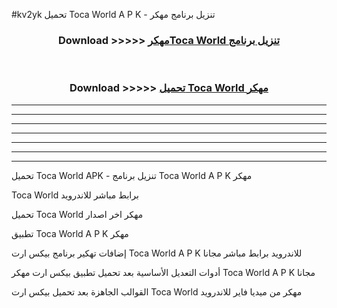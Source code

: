 #kv2yk تحميل Toca World  A P K - تنزيل برنامج مهكر



<div align="center">
<h3>Download >>>>> <a href="https://runaway1.web.app/?sq=Toca World ">مهكرToca World  تنزيل برنامج</a></h3><br>

<h3>Download >>>>> <a href="https://runaway1.web.app/?sq=Toca World ">تحميل Toca World  مهكر</a></h3>
</div>


----------------------------------------------------------

----------------------------------------------------------

----------------------------------------------------------

----------------------------------------------------------

----------------------------------------------------------

----------------------------------------------------------

----------------------------------------------------------

تحميل Toca World  APK - تنزيل برنامج Toca World  A P K مهكر

Toca World  برابط مباشر للاندرويد

تحميل Toca World  مهكر اخر اصدار

تطبيق Toca World  A P K مهكر

إضافات تهكير برنامج بيكس ارت Toca World  A P K للاندرويد برابط مباشر مجانا

أدوات التعديل الأساسية بعد تحميل تطبيق بيكس ارت مهكر Toca World  A P K مجانا

القوالب الجاهزة بعد تحميل بيكس ارت Toca World  مهكر من ميديا فاير للاندرويد


